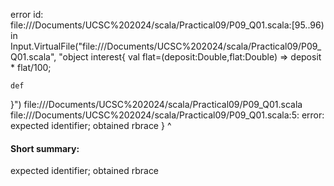 error id: file://<HOME>/Documents/UCSC%202024/scala/Practical09/P09_Q01.scala:[95..96) in Input.VirtualFile("file://<HOME>/Documents/UCSC%202024/scala/Practical09/P09_Q01.scala", "object interest{
    val flat=(deposit:Double,flat:Double) => deposit * flat/100;
    
    def
}")
file://<HOME>/Documents/UCSC%202024/scala/Practical09/P09_Q01.scala
file://<HOME>/Documents/UCSC%202024/scala/Practical09/P09_Q01.scala:5: error: expected identifier; obtained rbrace
}
^
#### Short summary: 

expected identifier; obtained rbrace